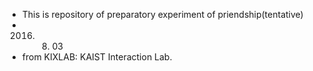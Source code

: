 - This is repository of preparatory experiment of priendship(tentative)
- 2016. 08. 03
- from KIXLAB: KAIST Interaction Lab.
